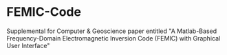 # FEMIC-Code
Supplemental for Computer &amp; Geoscience paper entitled "A  Matlab-Based Frequency-Domain Electromagnetic Inversion Code (FEMIC) with Graphical User Interface"
